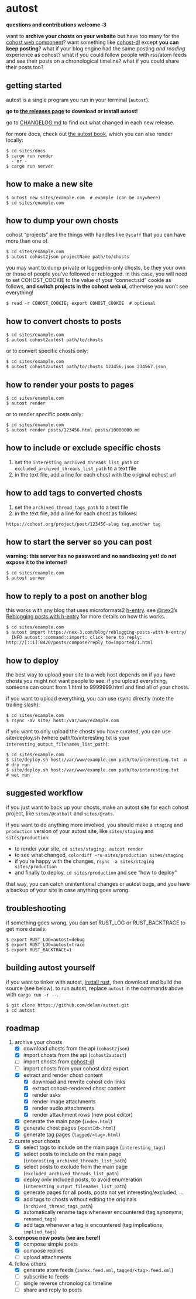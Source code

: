 autost
======

**questions and contributions welcome :3**

want to **archive your chosts on your website** but have too many for the [cohost web component](https://cohost.org/astral/post/7796845-div-style-position)? want something like [cohost-dl](https://cohost.org/blep/post/7639936-cohost-dl) except **you can keep posting**? what if your blog engine had the same posting *and reading* experience as cohost? what if you could follow people with rss/atom feeds and see their posts on a chronological timeline? what if you could share their posts too?

## getting started

autost is a single program you run in your terminal (`autost`).

**go to [the releases page](https://github.com/delan/autost/releases) to download or install autost!**

go to [CHANGELOG.md](CHANGELOG.md) to find out what changed in each new release.

for more docs, check out [the autost book](https://delan.github.io/autost/), which you can also render locally:

```
$ cd sites/docs
$ cargo run render
  - or -
$ cargo run server
```

## how to make a new site

```
$ autost new sites/example.com  # example (can be anywhere)
$ cd sites/example.com
```

## how to dump your own chosts

cohost “projects” are the things with handles like `@staff` that you can have more than one of.

```
$ cd sites/example.com
$ autost cohost2json projectName path/to/chosts
```

you may want to dump private or logged-in-only chosts, be they your own or those of people you’ve followed or reblogged. in this case, you will need to set COHOST_COOKIE to the value of your “connect.sid” cookie as follows, **and switch projects in the cohost web ui**, otherwise you won’t see everything!

```
$ read -r COHOST_COOKIE; export COHOST_COOKIE  # optional
```

## how to convert chosts to posts

```
$ cd sites/example.com
$ autost cohost2autost path/to/chosts
```

or to convert specific chosts only:

```
$ cd sites/example.com
$ autost cohost2autost path/to/chosts 123456.json 234567.json
```

## how to render your posts to pages

```
$ cd sites/example.com
$ autost render
```

or to render specific posts only:

```
$ cd sites/example.com
$ autost render posts/123456.html posts/10000000.md
```

## how to include or exclude specific chosts

1. set the `interesting_archived_threads_list_path` or `excluded_archived_threads_list_path` to a text file
2. in the text file, add a line for each chost with the original cohost url

## how to add tags to converted chosts

1. set the `archived_thread_tags_path` to a text file
2. in the text file, add a line for each chost as follows:

```
https://cohost.org/project/post/123456-slug tag,another tag
```

## how to start the server so you can post

**warning: this server has no password and no sandboxing yet! do not expose it to the internet!**

```
$ cd sites/example.com
$ autost server
```

## how to reply to a post on another blog

this works with any blog that uses microformats2 [h-entry](https://microformats.org/wiki/h-entry). see [@nex3](https://github.com/nex3)’s [Reblogging posts with h-entry](https://nex-3.com/blog/reblogging-posts-with-h-entry/) for more details on how this works.

```
$ cd sites/example.com
$ autost import https://nex-3.com/blog/reblogging-posts-with-h-entry/
  INFO autost::command::import: click here to reply: http://[::1]:8420/posts/compose?reply_to=imported/1.html
```

## how to deploy

the best way to upload your site to a web host depends on if you have chosts you might not want people to see. if you upload everything, someone can count from 1.html to 9999999.html and find all of your chosts.

if you want to upload everything, you can use rsync directly (note the trailing slash):

```
$ cd sites/example.com
$ rsync -av site/ host:/var/www/example.com
```

if you want to only upload the chosts you have curated, you can use site/deploy.sh (where path/to/interesting.txt is your `interesting_output_filenames_list_path`):

```
$ cd sites/example.com
$ site/deploy.sh host:/var/www/example.com path/to/interesting.txt -n  # dry run
$ site/deploy.sh host:/var/www/example.com path/to/interesting.txt     # wet run
```

## suggested workflow

if you just want to back up your chosts, make an autost site for each cohost project, like `sites/@catball` and `sites/@rats`.

if you want to do anything more involved, you should make a `staging` and `production` version of your autost site, like `sites/staging` and `sites/production`:

- to render your site, `cd sites/staging; autost render`
- to see what changed, `colordiff -ru sites/production sites/staging`
- if you’re happy with the changes, `rsync -a sites/staging sites/production`
- and finally to deploy, `cd sites/production` and see “how to deploy”

that way, you can catch unintentional changes or autost bugs, and you have a backup of your site in case anything goes wrong.

## troubleshooting

if something goes wrong, you can set RUST_LOG or RUST_BACKTRACE to get more details:

```
$ export RUST_LOG=autost=debug
$ export RUST_LOG=autost=trace
$ export RUST_BACKTRACE=1
```

## building autost yourself

if you want to tinker with autost, [install rust](https://rustup.rs), then download and build the source (see below). to run autost, replace `autost` in the commands above with `cargo run -r --`.

```
$ git clone https://github.com/delan/autost.git
$ cd autost
```

## roadmap

1. archive your chosts
    - [x] download chosts from the api (`cohost2json`)
    - [x] import chosts from the api (`cohost2autost`)
    - [ ] import chosts from [cohost-dl](https://cohost.org/blep/post/7639936-cohost-dl)
    - [ ] import chosts from your cohost data export
    - [x] extract and render chost content
        - [x] download and rewrite cohost cdn links
        - [x] extract cohost-rendered chost content
        - [x] render asks
        - [x] render image attachments
        - [x] render audio attachments
        - [x] render attachment rows (new post editor)
    - [x] generate the main page (`index.html`)
    - [x] generate chost pages (`<postId>.html`)
    - [x] generate tag pages (`tagged/<tag>.html`)
2. curate your chosts
    - [x] select tags to include on the main page (`interesting_tags`)
    - [x] select posts to include on the main page (`interesting_archived_threads_list_path`)
    - [x] select posts to exclude from the main page (`excluded_archived_threads_list_path`)
    - [x] deploy only included posts, to avoid enumeration (`interesting_output_filenames_list_path`)
    - [x] generate pages for all posts, posts not yet interesting/excluded, …
    - [x] add tags to chosts without editing the originals (`archived_thread_tags_path`)
    - [x] automatically rename tags whenever encountered (tag synonyms; `renamed_tags`)
    - [x] add tags whenever a tag is encountered (tag implications; `implied_tags`)
3. **compose new posts (we are here!)**
    - [x] compose simple posts
    - [x] compose replies
    - [ ] upload attachments
4. follow others
    - [x] generate atom feeds (`index.feed.xml`, `tagged/<tag>.feed.xml`)
    - [ ] subscribe to feeds
    - [ ] single reverse chronological timeline
    - [ ] share and reply to posts
